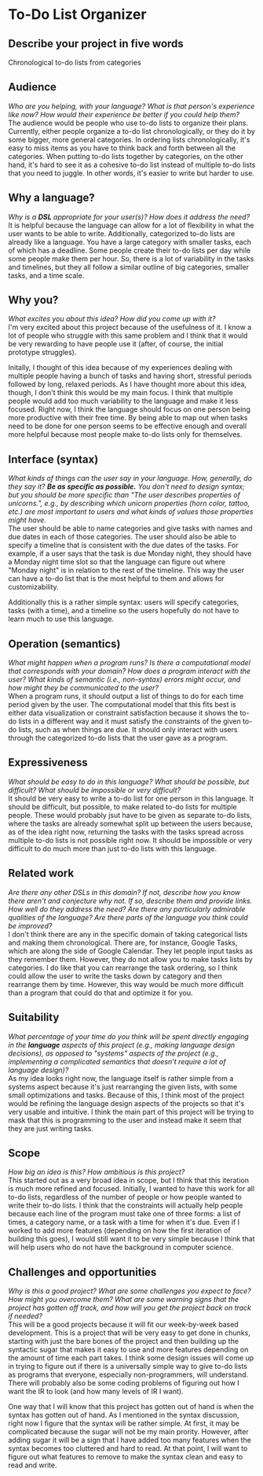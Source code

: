 # To-Do List Organizer

## Describe your project in five words
Chronological to-do lists from categories

## Audience
_Who are you helping, with your language? What is that person's
experience like now? How would their experience be better if you could help 
them?_  
The audience would be people who use to-do lists to organize their plans.
Currently, either people organize a to-do list chronologically, or they do it by some bigger, more general
categories. In ordering lists chronologically, it's easy to miss items as you have to think back and forth
between all the categories. When putting to-do lists together by categories, on the other hand, it's hard to
see it as a cohesive to-do list instead of multiple to-do lists that you need to juggle. In other words, it's
easier to write but harder to use.


## Why a language?
_Why is a **DSL** appropriate for your user(s)? How does it address the need?_  
It is helpful because the language can allow for a lot of flexibility in what the user wants to be able to
write. Additionally, categorized to-do lists are already like a language. You have a large category with
smaller tasks, each of which has a deadline. Some people create their to-do lists per day while some people 
make them per hour. So, there is a lot of variability in the tasks and timelines, but they all follow a similar
outline of big categories, smaller tasks, and a time scale.


## Why you?
_What excites you about this idea? How did you come up with it?_  
I'm very excited about this project because of the usefulness of it. I know a lot of people who struggle with
this same problem and I think that it would be very rewarding to have people use it (after, of course, the
initial prototype struggles). 

Initally, I thought of this idea because of my experiences dealing with multiple people having a bunch of
tasks and having short, stressful periods followed by long, relaxed periods. As I have thought more 
about this idea, though, I don't think this would be my main focus. I think that
multiple people would add too much variability to the language and make it less focused. Right now, I
think the language should focus on one person being more productive with their free time. By being able
to map out when tasks need to be done for one person seems to be effective enough and overall more
helpful because most people make to-do lists only for themselves.


## Interface (syntax)
_What kinds of things can the user say in your language. How, generally, do they
say it? **Be as specific as possible.** You don't need to design syntax; but you
should be more specific than "The user describes properties of unicorns.", e.g.,
by describing which unicorn properties (horn color, tattoo, etc.) are most 
important to users and what kinds of values those properties might have._   
The user should be able to name categories and give tasks with names and due dates in each of those
categories. The user should also be able to specify a timeline that is consistent with the due
dates of the tasks. For example, if a user says that the task is due Monday night, they should have
a Monday night time slot so that the language can figure out where "Monday night" is in relation
to the rest of the timeline. This way the user can have a to-do list that is the most helpful
to them and allows for customizability.

Additionally this is a rather simple syntax: users will specify categories, tasks (with a time),
and a timeline so the users hopefully do not have to learn much to use this language.


## Operation (semantics)
_What might happen when a program runs? Is there a computational model that
corresponds with your domain? How does a program interact with the
user? What kinds of semantic (i.e., non-syntax) errors might occur, and how 
might they be communicated to the user?_  
When a program runs, it should output a list of things to do for each time period given
by the user. The computational model that this fits best is either data visualization
or constraint satisfaction because it shows the to-do lists in a different way and
it must satisfy the constraints of the given to-do lists, such as when things are due.
It should only interact with users through the categorized to-do lists that
the user gave as a program. 


## Expressiveness
_What should be easy to do in this language? What should be possible, but
difficult? What should be impossible or very difficult?_  
It should be very easy to write a to-do list for one person in this language. It should
be difficult, but possible, to make related to-do lists for multiple people. These would
probably jsut have to be given as separate to-do lists, where the tasks are already
somewhat split up between the users because, as of the idea right now, returning the
tasks with the tasks spread across multiple to-do lists is not possible right now.
It should be impossible or very difficult to do much more than just to-do lists with
this language.


## Related work
_Are there any other DSLs in this domain? If not, describe how you know there
aren't and conjecture why not. If so, describe them and provide links. How well 
do they address the need? Are there any particularly admirable qualities of the
language? Are there parts of the language you think could be improved?_  
I don't think there are any in the specific domain of taking categorical lists and making
them chronological. There are, for instance, Google Tasks, which are along the side of 
Google Calendar. They let people input tasks as they remember them. However, they do not
allow you to make tasks lists by categories. I do like that you can rearrange the task
ordering, so I think could allow the user to write the tasks down by category and then
rearrange them by time. However, this way would be much more difficult than a program
that could do that and optimize it for you.


## Suitability
_What percentage of your time do you think will be spent directly engaging in
the **language** aspects of this project (e.g., making language design
decisions), as opposed to "systems" aspects of the project (e.g., implementing a
complicated semantics that doesn't require a lot of language design)?_  
As my idea looks right now, the language itself is rather simple from a systems aspect
because it's just rearranging the given lists, with some small optimizations and
tasks. Because of this, I think most of the project would be refining the language
design aspects of the projects so that it's very usable and intuitive. I think the
main part of this project will be trying to mask that this is programming to the user
and instead make it seem that they are just writing tasks.


## Scope
_How big an idea is this? How ambitious is this project?_  
This started out as a very broad idea in scope, but I think that this iteration is
much more refined and focused. Initially, I wanted to have this work for all to-do
lists, regardless of the number of people or how people wanted to write their to-do
lists. I think that the constraints will actually help people because each line of the
program must take one of three forms: a list of times, a category name, or a task with
a time for when it's due. Even if I worked to add more features (depending on how the
first iteration of building this goes), I would still want it to be very simple because
I think that will help users who do not have the background in computer science.


## Challenges and opportunities
_Why is this a good project? What are some challenges you expect to face? How
might you overcome them? What are some warning signs that the project has gotten
off track, and how will you get the project back on track if needed?_  
This will be a good projects because it will fit our week-by-week based development.
This is a project that will be very easy to get done in chunks, starting with just
the bare bones of the project and then building up the syntactic sugar that makes it
easy to use and more features depending on the amount of time each part takes. I think
some design issues will come up in trying to figure out if there is a universally simple
way to give to-do lists as programs that everyone, especially non-programmers, will
understand. There will probably also be some coding problems of figuring out how
I want the IR to look (and how many levels of IR I want).  

One way that I will know that this project has gotten out of hand is when the syntax
has gotten out of hand. As I mentioned in the syntax discussion, right now I figure
that the syntax will be rather simple. At first, it may be complicated because the
sugar will not be my main prority. However, after adding sugar it will be a sign
that I have added too many features when the syntax becomes too cluttered and hard to
read. At that point, I will want to figure out what features to remove to make the syntax
clean and easy to read and write.
